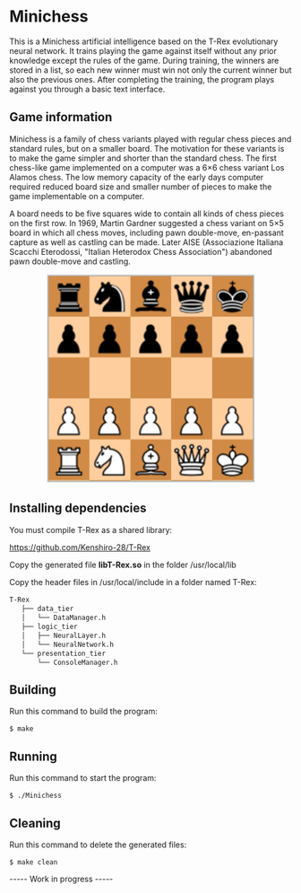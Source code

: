 # Minichess

This is a Minichess artificial intelligence based on the T-Rex evolutionary neural network. It trains playing the game against itself without any prior knowledge except the rules of the game. During training, the winners are stored in a list, so each new winner must win not only the current winner but also the previous ones. After completing the training, the program plays against you through a basic text interface.

## Game information

Minichess is a family of chess variants played with regular chess pieces and standard rules, but on a smaller board. The motivation for these variants is to make the game simpler and shorter than the standard chess. The first chess-like game implemented on a computer was a 6×6 chess variant Los Alamos chess. The low memory capacity of the early days computer required reduced board size and smaller number of pieces to make the game implementable on a computer.

A board needs to be five squares wide to contain all kinds of chess pieces on the first row. In 1969, Martin Gardner suggested a chess variant on 5×5 board in which all chess moves, including pawn double-move, en-passant capture as well as castling can be made. Later AISE (Associazione Italiana Scacchi Eterodossi, "Italian Heterodox Chess Association") abandoned pawn double-move and castling.

<p align="center">
  <img width="375" height="373" src="minichess.png">
</p>

## Installing dependencies

You must compile T-Rex as a shared library:

https://github.com/Kenshiro-28/T-Rex

Copy the generated file **libT-Rex.so** in the folder /usr/local/lib

Copy the header files in /usr/local/include in a folder named T-Rex:

``` 
T-Rex
   ├── data_tier
   │   └── DataManager.h
   ├── logic_tier
   │   ├── NeuralLayer.h
   │   └── NeuralNetwork.h
   └── presentation_tier
       └── ConsoleManager.h
```

## Building

Run this command to build the program:

```
$ make
```

## Running

Run this command to start the program:

```
$ ./Minichess
```

## Cleaning

Run this command to delete the generated files:

```
$ make clean
```

----- Work in progress -----
